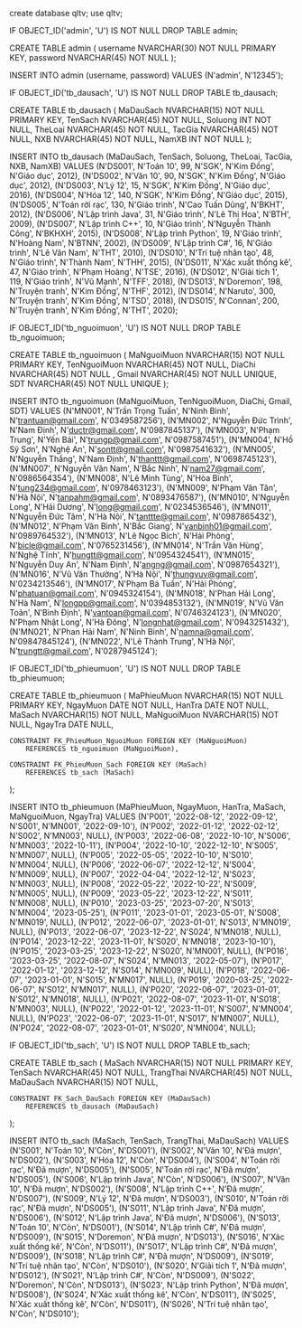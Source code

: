 create database qltv;
use qltv;

IF OBJECT_ID('admin', 'U') IS NOT NULL
    DROP TABLE admin;

CREATE TABLE admin (
    username NVARCHAR(30) NOT NULL PRIMARY KEY,
    password NVARCHAR(45) NOT NULL
);

INSERT INTO admin (username, password)
VALUES (N'admin', N'12345');


IF OBJECT_ID('tb_dausach', 'U') IS NOT NULL
    DROP TABLE tb_dausach;

CREATE TABLE tb_dausach (
    MaDauSach NVARCHAR(15) NOT NULL PRIMARY KEY,
    TenSach NVARCHAR(45) NOT NULL,
    Soluong INT NOT NULL,
    TheLoai NVARCHAR(45) NOT NULL,
    TacGia NVARCHAR(45) NOT NULL,
    NXB NVARCHAR(45) NOT NULL,
    NamXB INT NOT NULL
);

INSERT INTO tb_dausach (MaDauSach, TenSach, Soluong, TheLoai, TacGia, NXB, NamXB)
VALUES 
(N'DS001', N'Toán 10', 99, N'SGK', N'Kim Đồng', N'Giáo dục', 2012),
(N'DS002', N'Văn 10', 90, N'SGK', N'Kim Đồng', N'Giáo dục', 2012),
(N'DS003', N'Lý 12', 15, N'SGK', N'Kim Đồng', N'Giáo dục', 2016),
(N'DS004', N'Hóa 12', 140, N'SGK', N'Kim Đồng', N'Giáo dục', 2015),
(N'DS005', N'Toán rời rạc', 130, N'Giáo trình', N'Cao Tuấn Dũng', N'BKHT', 2012),
(N'DS006', N'Lập trình Java', 31, N'Giáo trình', N'Lê Thị Hoa', N'BTH', 2009),
(N'DS007', N'Lập trình C++', 10, N'Giáo trình', N'Nguyễn Thành Công', N'BKHXH', 2015),
(N'DS008', N'Lập trình Python', 19, N'Giáo trình', N'Hoàng Nam', N'BTNN', 2002),
(N'DS009', N'Lập trình C#', 16, N'Giáo trình', N'Lê  Văn Nam', N'THT', 2010),
(N'DS010', N'Trí tuệ nhân tạo', 48, N'Giáo trình', N'Thành Nam', N'THH', 2015),
(N'DS011', N'Xác xuất thống kê', 47, N'Giáo trình', N'Phạm Hoàng', N'TSE', 2016),
(N'DS012', N'Giải tích 1', 119, N'Giáo trình', N'Vũ Mạnh', N'TFF', 2018),
(N'DS013', N'Doremon', 198, N'Truyện tranh', N'Kim Đồng', N'THF', 2012),
(N'DS014', N'Naruto', 300, N'Truyện tranh', N'Kim Đồng', N'TSD', 2018),
(N'DS015', N'Connan', 200, N'Truyện tranh', N'Kim Đồng', N'THT', 2020);


IF OBJECT_ID('tb_nguoimuon', 'U') IS NOT NULL
    DROP TABLE tb_nguoimuon;

CREATE TABLE tb_nguoimuon (
    MaNguoiMuon NVARCHAR(15) NOT NULL PRIMARY KEY,
    TenNguoiMuon NVARCHAR(45) NOT NULL,
    DiaChi NVARCHAR(45) NOT NULL ,
    Gmail NVARCHAR(45) NOT NULL UNIQUE,
    SDT NVARCHAR(45) NOT NULL UNIQUE
);

INSERT INTO tb_nguoimuon (MaNguoiMuon, TenNguoiMuon, DiaChi, Gmail, SDT)
VALUES 
(N'MN001', N'Trần Trọng Tuấn', N'Ninh Bình', N'trantuan@gmail.com', N'0349587256'),
(N'MN002', N'Nguyễn Đức Trình', N'Nam Định', N'ductr@gmail.com', N'0987845137'),
(N'MN003', N'Phạm Trung', N'Yến Bái', N'trungp@gmail.com', N'0987587451'),
(N'MN004', N'Hồ Sỹ Sơn', N'Nghệ An', N'sontt@gmail.com', N'0987541632'),
(N'MN005', N'Nguyễn Thắng', N'Nam Định', N'thanttt@gmail.com', N'0698745123'),
(N'MN007', N'Nguyễn Văn Nam', N'Bắc Ninh', N'nam27@gmail.com', N'0986564354'),
(N'MN008', N'Lê Minh Tùng', N'Hòa Bình', N'tung234@gmail.com', N'0978463123'),
(N'MN009', N'Phạm Văn Tân', N'Hà Nội', N'tanpahm@gmail.com', N'0893476587'),
(N'MN010', N'Nguyễn Long', N'Hải Dương', N'long@gmail.com', N'0234536546'),
(N'MN011', N'Nguyễn Đức Tâm', N'Hà Nội', N'tanttte@gmail.com', N'0987865432'),
(N'MN012', N'Phạm Văn Bình', N'Bắc Giang', N'vanbinh01@gmail.com', N'0989764532'),
(N'MN013', N'Lê Ngọc Bích', N'Hải Phòng', N'bicle@gmail.com', N'0765231456'),
(N'MN014', N'Trần Văn Hùng', N'Nghệ Tĩnh', N'hungtt@gmail.com', N'0954324541'),
(N'MN015', N'Nguyễn Duy An', N'Nam Định', N'angng@gmail.com', N'0987654321'),
(N'MN016', N'Vũ Văn Thưởng', N'Hà Nội', N'thungvuv@gmail.com', N'0234213546'),
(N'MN017', N'Phạm Bá Tuấn', N'Hải Phòng', N'phatuan@gmail.com', N'0945324154'),
(N'MN018', N'Phan Hải Long', N'Hà Nam', N'longpp@gmail.com', N'0394853132'),
(N'MN019', N'Vũ Văn Toản', N'Bình Định', N'vantoan@gmail.com', N'0746324123'),
(N'MN020', N'Phạm Nhật Long', N'Hà Đông', N'longnhat@gmail.com', N'0943251432'),
(N'MN021', N'Phan Hải Nam', N'Ninh Bình', N'namna@gmail.com', N'09847845124'),
(N'MN022', N'Lê Thành Trung', N'Hà Nội', N'trungtt@gmail.com', N'0287945124');

IF OBJECT_ID('tb_phieumuon', 'U') IS NOT NULL
    DROP TABLE tb_phieumuon;

CREATE TABLE tb_phieumuon (
    MaPhieuMuon NVARCHAR(15) NOT NULL PRIMARY KEY,
    NgayMuon DATE NOT NULL,
    HanTra DATE NOT NULL,
    MaSach NVARCHAR(15) NOT NULL,
    MaNguoiMuon NVARCHAR(15) NOT NULL,
    NgayTra DATE NULL,

    CONSTRAINT FK_PhieuMuon_NguoiMuon FOREIGN KEY (MaNguoiMuon)
        REFERENCES tb_nguoimuon (MaNguoiMuon),

    CONSTRAINT FK_PhieuMuon_Sach FOREIGN KEY (MaSach)
        REFERENCES tb_sach (MaSach)
);

INSERT INTO tb_phieumuon (MaPhieuMuon, NgayMuon, HanTra, MaSach, MaNguoiMuon, NgayTra)
VALUES
(N'P001', '2022-08-12', '2022-09-12', N'S001', N'MN001', '2022-09-10'),
(N'P002', '2022-01-12', '2022-02-12', N'S002', N'MN003', NULL),
(N'P003', '2022-06-08', '2022-10-10', N'S006', N'MN003', '2022-10-11'),
(N'P004', '2022-10-10', '2022-12-10', N'S005', N'MN007', NULL),
(N'P005', '2022-05-05', '2022-10-10', N'S010', N'MN004', NULL),
(N'P006', '2022-06-07', '2022-12-12', N'S004', N'MN009', NULL),
(N'P007', '2022-04-04', '2022-12-12', N'S023', N'MN003', NULL),
(N'P008', '2022-05-22', '2022-10-22', N'S009', N'MN005', NULL),
(N'P009', '2023-05-22', '2023-12-22', N'S011', N'MN008', NULL),
(N'P010', '2023-03-25', '2023-07-20', N'S013', N'MN004', '2023-05-25'),
(N'P011', '2023-01-01', '2023-05-01', N'S008', N'MN019', NULL),
(N'P012', '2022-06-07', '2023-01-01', N'S013', N'MN019', NULL),
(N'P013', '2022-06-07', '2023-12-22', N'S024', N'MN018', NULL),
(N'P014', '2023-12-22', '2023-11-01', N'S020', N'MN018', '2023-10-10'),
(N'P015', '2023-03-25', '2023-12-22', N'S020', N'MN001', NULL),
(N'P016', '2023-03-25', '2022-08-07', N'S024', N'MN013', '2022-05-07'),
(N'P017', '2022-01-12', '2023-12-12', N'S014', N'MN009', NULL),
(N'P018', '2022-06-07', '2023-01-01', N'S015', N'MN017', NULL),
(N'P019', '2020-03-25', '2022-06-07', N'S012', N'MN017', NULL),
(N'P020', '2022-06-07', '2023-01-01', N'S012', N'MN018', NULL),
(N'P021', '2022-08-07', '2023-11-01', N'S018', N'MN003', NULL),
(N'P022', '2022-01-12', '2023-11-01', N'S007', N'MN004', NULL),
(N'P023', '2022-06-07', '2023-11-01', N'S017', N'MN007', NULL),
(N'P024', '2022-08-07', '2023-01-01', N'S020', N'MN004', NULL);

IF OBJECT_ID('tb_sach', 'U') IS NOT NULL
    DROP TABLE tb_sach;

CREATE TABLE tb_sach (
    MaSach NVARCHAR(15) NOT NULL PRIMARY KEY,
    TenSach NVARCHAR(45) NOT NULL,
    TrangThai NVARCHAR(45) NOT NULL,
    MaDauSach NVARCHAR(15) NOT NULL,

    CONSTRAINT FK_Sach_DauSach FOREIGN KEY (MaDauSach)
        REFERENCES tb_dausach (MaDauSach)
);

INSERT INTO tb_sach (MaSach, TenSach, TrangThai, MaDauSach)
VALUES
(N'S001', N'Toán 10', N'Còn', N'DS001'),
(N'S002', N'Văn 10', N'Đã mượn', N'DS002'),
(N'S003', N'Hóa 12', N'Còn', N'DS004'),
(N'S004', N'Toán rời rạc', N'Đã mượn', N'DS005'),
(N'S005', N'Toán rời rạc', N'Đã mượn', N'DS005'),
(N'S006', N'Lập trình Java', N'Còn', N'DS006'),
(N'S007', N'Văn 10', N'Đã mượn', N'DS002'),
(N'S008', N'Lập trình C++', N'Đã mượn', N'DS007'),
(N'S009', N'Lý 12', N'Đã mượn', N'DS003'),
(N'S010', N'Toán rời rạc', N'Đã mượn', N'DS005'),
(N'S011', N'Lập trình Java', N'Đã mượn', N'DS006'),
(N'S012', N'Lập trình Java', N'Đã mượn', N'DS006'),
(N'S013', N'Toán 10', N'Còn', N'DS001'),
(N'S014', N'Lập trình C#', N'Đã mượn', N'DS009'),
(N'S015', N'Doremon', N'Đã mượn', N'DS013'),
(N'S016', N'Xác xuất thống kê', N'Còn', N'DS011'),
(N'S017', N'Lập trình C#', N'Đã mượn', N'DS009'),
(N'S018', N'Lập trình C#', N'Đã mượn', N'DS009'),
(N'S019', N'Trí tuệ nhân tạo', N'Còn', N'DS010'),
(N'S020', N'Giải tích 1', N'Đã mượn', N'DS012'),
(N'S021', N'Lập trình C#', N'Còn', N'DS009'),
(N'S022', N'Doremon', N'Còn', N'DS013'),
(N'S023', N'Lập trình Python', N'Đã mượn', N'DS008'),
(N'S024', N'Xác xuất thống kê', N'Còn', N'DS011'),
(N'S025', N'Xác xuất thống kê', N'Còn', N'DS011'),
(N'S026', N'Trí tuệ nhân tạo', N'Còn', N'DS010');
